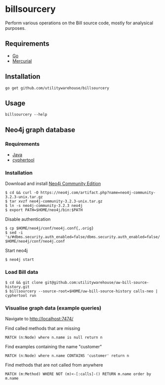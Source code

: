 # billsourcery

Perform various operations on the Bill source code, mostly for analysical purposes.

## Requirements

* [Go](https://golang.org/)
* [Mercurial](https://www.mercurial-scm.org/)

## Installation

    go get github.com/utilitywarehouse/billsourcery

## Usage

    billsourcery --help

## Neo4j graph database

### Requirements

* [Java](https://www.java.com)
* [cyphertool](https://github.com/utilitywarehouse/cyphertool)

### Installation

Download and install [Neo4j Community Edition](https://neo4j.com/download/community-edition/)

    $ cd && curl -O https://neo4j.com/artifact.php?name=neo4j-community-3.2.3-unix.tar.gz
    $ tar xvzf neo4j-community-3.2.3-unix.tar.gz
    $ ln -s neo4j-community-3.2.3 neo4j
    $ export PATH=$HOME/neo4j/bin:$PATH

Disable authentication

    $ cp $HOME/neo4j/conf/neo4j.conf{,.orig}
    $ sed -i 's/#dbms.security.auth_enabled=false/dbms.security.auth_enabled=false/' $HOME/neo4j/conf/neo4j.conf

Start neo4j

    $ neo4j start

### Load Bill data

    $ cd && git clone git@github.com:utilitywarehouse/uw-bill-source-history.git
    $ billsourcery --source-root=$HOME/uw-bill-source-history calls-neo | cyphertool run

### Visualise graph data (example queries)

Navigate to [http://localhost:7474/](http://localhost:7474/)

Find called methods that are missing

    MATCH (n:Node) where n.name is null return n

Find examples containing the name "customer"

    MATCH (n:Node) where n.name CONTAINS 'customer' return n

Find methods that are not called from anywhere

    MATCH (m:Method) WHERE NOT (m)<-[:calls]-() RETURN m.name order by m.name

